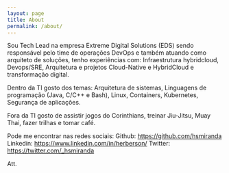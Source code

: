 ```yaml
---
layout: page
title: About
permalink: /about/
---
```


Sou Tech Lead na empresa Extreme Digital Solutions (EDS) sendo responsável pelo time de operações DevOps e também atuando como arquiteto de soluções, tenho experiências com: Infraestrutura hybridcloud, Devops/SRE, Arquitetura e projetos Cloud-Native e HybridCloud e transformação digital.

Dentro da TI gosto dos temas: Arquitetura de sistemas, Linguagens de programação (Java, C/C++ e Bash), Linux, Containers, Kubernetes, Segurança de aplicações.

Fora da TI gosto de assistir jogos do Corinthians, treinar Jiu-Jitsu, Muay Thai, fazer trilhas e tomar café.

Pode me encontrar nas redes sociais:
Github: https://github.com/hsmiranda
Linkedin: https://www.linkedin.com/in/herberson/
Twitter: https://twitter.com/_hsmiranda


Att.
